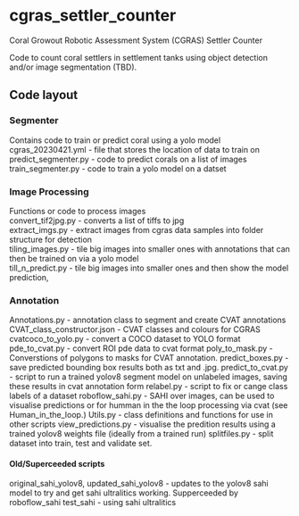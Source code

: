 # cgras_settler_counter

Coral Growout Robotic Assessment System (CGRAS) Settler Counter

Code to count coral settlers in settlement tanks using object detection and/or image segmentation (TBD).

## Code layout
### Segmenter
Contains code to train or predict coral using a yolo model  
cgras_20230421.yml - file that stores the location of data to train on  
predict_segmenter.py - code to predict corals on a list of images  
train_segmenter.py - code to train a yolo model on a datset  

### Image Processing
Functions or code to process images  
convert_tif2jpg.py - converts a list of tiffs to jpg  
extract_imgs.py - extract images from cgras data samples into folder structure for detection  
tiling_images.py - tile big images into smaller ones with annotations that can then be trained on via a yolo model  
till_n_predict.py - tile big images into smaller ones and then show the model prediction,
### Annotation
Annotations.py - annotation class to segment and create CVAT annotations
CVAT_class_constructor.json - CVAT classes and colours for CGRAS
cvatcoco_to_yolo.py - convert a COCO dataset to YOLO format
pde_to_cvat.py - convert ROI pde data to cvat format
poly_to_mask.py - Converstions of polygons to masks for CVAT annotation.
predict_boxes.py - save predicted bounding box results both as txt and .jpg.
predict_to_cvat.py - script to run a trained yolov8 segment model on unlabeled images, saving these results in cvat annotation form
relabel.py - script to fix or cange class labels of a dataset
roboflow_sahi.py - SAHI over images, can be used to visualise predictions or for humman in the the loop processing via cvat (see Human_in_the_loop.)
Utils.py - class definitions and functions for use in other scripts
view_predictions.py - visualise the predition results using a trained yolov8 weights file (ideally from a trained run)
splitfiles.py - split dataset into train, test and validate set.

#### Old/Superceeded scripts
 original_sahi_yolov8, updated_sahi_yolov8 - updates to the yolov8 sahi model to try and get sahi ultralitics working. Supperceeded by roboflow_sahi
 test_sahi - using sahi ultralitics 
 
